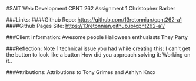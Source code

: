 #SAIT Web Development CPNT 262 Assignment 1
Christopher Barber

###Links:
####Github Repo:
https://github.com/13retonnian/cpnt262-a1
####Github Pages Site:
https://13retonnian.github.io/cpnt262-a1/

###Client information:
Awesome people
Halloween enthusiasts
They Party

###Reflection:
Note 1 technical issue you had while creating this:
I can't get the button to look like a button
How did you approach solving it:
Working on it..

###Attributions:
Attributions to Tony Grimes and Ashlyn Knox